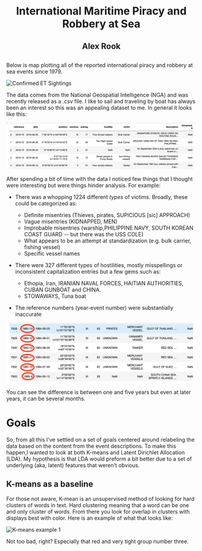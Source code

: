 
# <p style="text-align: center;">International Maritime Piracy and Robbery at  Sea
## <p style="text-align: center;">Alex Rook </p>
</p>

## <p style="text-align: center;"> 

Below is map plotting all of the reported international piracy and robbery at sea events since 1979.

![Confirmed ET Sightings](images/all_events.png "All international piracy and robbery at sea events since 1979")

The data comes from the National Geospatial Intelligence (NGA) and was recently released as a .csv file. I like to sail and traveling by boat has always been an interest so this was an appealing dataset to me. In general it looks like this:

![Confirmed ET Sightings](images/imported_raw_data.png "pandas df of raw piracy data")

After spending a bit of time with the data I noticed few things that I thought were interesting but were things hinder analysis. For example:

* There was a whopping 1224 different _types_ of victims. Broadly, these could be categorized as:
    - Definite misentries (Thieves, pirates, SUPICIOUS [sic] APPROACH) 
    - Vague misentries (KIDNAPPED, MEN)
    - Improbable misentries (warship,PHILIPPINE NAVY, SOUTH KOREAN COAST GUARD -- but there was the USS COLE)
    - What appears to be an attempt at standardization (e.g. bulk carrier, fishing vessel)
    - Specific vessel names

* There were 327 different types of hostilities, mostly misspellings or inconsistent capitalization entries but a few gems such as:
    - Ethopia, Iran, IRANIAN NAVAL FORCES, HAITIAN AUTHORITIES, CUBAN GUNBOAT and CHINA.  
    - STOWAWAYS, Tuna boat

* The reference numbers (year-event number) were substantially inaccurate

![Reference-Date Discrepancies](images/reference-date_discrepencies.png "Reference-Date Discrepancies")

You can see the difference is between one and five years but even at later years, it can be several months.

# Goals
So, from all this I've settled on a set of goals centered around relabeling the data based on the content from the event descriptions. To make this happen,I wanted to look at both K-means and Latent Dirichlet Allocation (LDA). My hypothesis is that LDA would preform a bit better due to a set of underlying (aka, latent) features that weren't obvious.

## K-means as a baseline
For those not aware, K-mean is an unsupervised method of looking for hard clusters of words in text. Hard clustering meaning that a word can be one and only cluster of words. From there you look for overlap in clusters with displays best with color. Here is an example of what that looks like:

![K-means example 1](images/K-means_example_1.png "K means example 1")

Not too bad, right? Especially that red and very tight group number three. 
